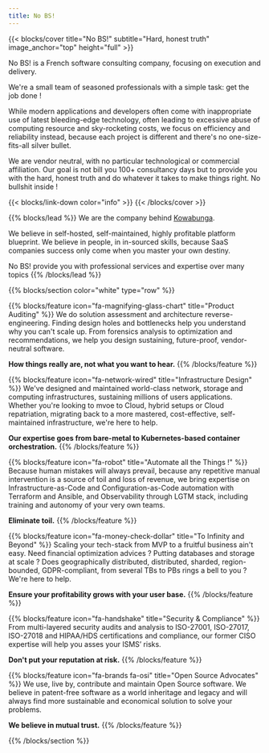 ```yaml
---
title: No BS!
---
```


{{< blocks/cover title="No BS!" subtitle="Hard, honest truth" image_anchor="top" height="full" >}}
<div class="mx-auto">
  <p class="lead mt-5">
No BS! is a French software consulting company, focusing on execution and delivery.

We're a small team of seasoned professionals with a simple task: get the job done !</p>

While modern applications and developers often come with inappropriate use of latest bleeding-edge technology, often leading to excessive abuse of computing resource and sky-rocketing costs, we focus on efficiency and reliability instead, because each project is different and there's no one-size-fits-all silver bullet.

We are vendor neutral, with no particular technological or commercial affiliation. Our goal is not bill you 100+ consultancy days but to provide you with the hard, honest truth and do whatever it takes to make things right. No bullshit inside !
  </p>
</div>

{{< blocks/link-down color="info" >}}
{{< /blocks/cover >}}

{{% blocks/lead %}}
We are the company behind <a href="https://www.kowabunga.cloud">Kowabunga</a>.

We believe in self-hosted, self-maintained, highly profitable platform blueprint. We believe in people, in in-sourced skills, because SaaS companies success only come when you master your own destiny.

No BS! provide you with professional services and expertise over many topics
{{% /blocks/lead %}}


{{% blocks/section color="white" type="row" %}}

{{% blocks/feature icon="fa-magnifying-glass-chart" title="Product Auditing" %}}
We do solution assessment and architecture reverse-engineering. Finding design holes and bottlenecks help you understand why you can't scale up. From forensics analysis to optimization and recommendations, we help you design sustaining, future-proof, vendor-neutral software.

**How things really are, not what you want to hear.**
{{% /blocks/feature %}}

{{% blocks/feature icon="fa-network-wired" title="Infrastructure Design" %}}
We've designed and maintained world-class network, storage and computing infrastructures, sustaining millions of users applications. Whether you're looking to mvoe to Cloud, hybrid setups or Cloud repatriation, migrating back to a more mastered, cost-effective, self-maintained infrastructure, we're here to help.

**Our expertise goes from bare-metal to Kubernetes-based container orchestration.**
{{% /blocks/feature %}}

{{% blocks/feature icon="fa-robot" title="Automate all the Things !" %}}
Because human mistakes will always prevail, because any repetitive manual intervention is a source of toil and loss of revenue, we bring expertise on Infrastructure-as-Code and Configuration-as-Code automation with Terraform and Ansible, and Observability through LGTM stack, including training and autonomy of your very own teams.

**Eliminate toil.**
{{% /blocks/feature %}}

{{% blocks/feature icon="fa-money-check-dollar" title="To Infinity and Beyond" %}}
Scaling your tech-stack from MVP to a fruitful business ain't easy. Need financial optimization advices ? Putting databases and storage at scale ? Does geographically distributed, distributed, sharded, region-bounded, GDPR-compliant, from several TBs to PBs rings a bell to you ? We're here to help.

**Ensure your profitability grows with your user base.**
{{% /blocks/feature %}}

{{% blocks/feature icon="fa-handshake" title="Security & Compliance" %}}
From multi-layered security audits and analysis to ISO-27001, ISO-27017, ISO-27018 and HIPAA/HDS certifications and compliance, our former CISO expertise will help you asses your ISMS’ risks.

**Don't put your reputation at risk.**
{{% /blocks/feature %}}

{{% blocks/feature icon="fa-brands fa-osi" title="Open Source Advocates" %}}
We use, live by, contribute and maintain Open Source software. We believe in patent-free software as a world inheritage and legacy and will always find more sustainable and economical solution to solve your problems.

**We believe in mutual trust.**
{{% /blocks/feature %}}

{{% /blocks/section %}}
